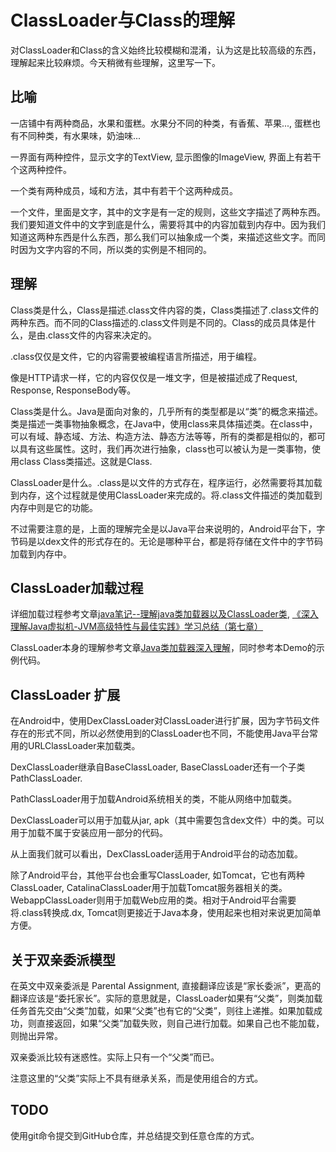 # ClassLoader与Class的理解

对ClassLoader和Class的含义始终比较模糊和混淆，认为这是比较高级的东西，理解起来比较麻烦。今天稍微有些理解，这里写一下。

## 比喻

一店铺中有两种商品，水果和蛋糕。水果分不同的种类，有香蕉、苹果..., 蛋糕也有不同种类，有水果味，奶油味...

一界面有两种控件，显示文字的TextView, 显示图像的ImageView, 界面上有若干个这两种控件。

一个类有两种成员，域和方法，其中有若干个这两种成员。

一个文件，里面是文字，其中的文字是有一定的规则，这些文字描述了两种东西。我们要知道文件中的文字到底是什么，需要将其中的内容加载到内存中。因为我们知道这两种东西是什么东西，那么我们可以抽象成一个类，来描述这些文字。而同时因为文字内容的不同，所以类的实例是不相同的。

## 理解

Class类是什么，Class是描述.class文件内容的类，Class类描述了.class文件的两种东西。而不同的Class描述的.class文件则是不同的。Class的成员具体是什么，是由.class文件的内容来决定的。

.class仅仅是文件，它的内容需要被编程语言所描述，用于编程。

像是HTTP请求一样，它的内容仅仅是一堆文字，但是被描述成了Request, Response, ResponseBody等。

Class类是什么。Java是面向对象的，几乎所有的类型都是以“类”的概念来描述。类是描述一类事物抽象概念，在Java中，使用class来具体描述类。在class中，可以有域、静态域、方法、构造方法、静态方法等等，所有的类都是相似的，都可以具有这些属性。这时，我们再次进行抽象，class也可以被认为是一类事物，使用class Class类描述。这就是Class.

ClassLoader是什么。.class是以文件的方式存在，程序运行，必然需要将其加载到内存，这个过程就是使用ClassLoader来完成的。将.class文件描述的类加载到内存中则是它的功能。

不过需要注意的是，上面的理解完全是以Java平台来说明的，Android平台下，字节码是以dex文件的形式存在的。无论是哪种平台，都是将存储在文件中的字节码加载到内存中。

## ClassLoader加载过程

详细加载过程参考文章[java笔记--理解java类加载器以及ClassLoader类](http://www.cnblogs.com/fingerboy/p/5456371.html), [《深入理解Java虚拟机-JVM高级特性与最佳实践》学习总结（第七章）](http://www.jianshu.com/p/2c99e6df2e75)


ClassLoader本身的理解参考文章[Java类加载器深入理解](http://www.codeceo.com/article/java-classloader-learn.html)，同时参考本Demo的示例代码。


## ClassLoader 扩展

在Android中，使用DexClassLoader对ClassLoader进行扩展，因为字节码文件存在的形式不同，所以必然使用到的ClassLoader也不同，不能使用Java平台常用的URLClassLoader来加载类。

DexClassLoader继承自BaseClassLoader, BaseClassLoader还有一个子类PathClassLoader. 

PathClassLoader用于加载Android系统相关的类，不能从网络中加载类。

DexClassLoader可以用于加载从jar, apk（其中需要包含dex文件）中的类。可以用于加载不属于安装应用一部分的代码。

从上面我们就可以看出，DexClassLoader适用于Android平台的动态加载。

除了Android平台，其他平台也会重写ClassLoader, 如Tomcat，它也有两种ClassLoader, CatalinaClassLoader用于加载Tomcat服务器相关的类。WebappClassLoader则用于加载Web应用的类。相对于Android平台需要将.class转换成.dx, Tomcat则更接近于Java本身，使用起来也相对来说更加简单方便。


## 关于双亲委派模型

在英文中双亲委派是 Parental Assignment, 直接翻译应该是“家长委派”，更高的翻译应该是“委托家长”。实际的意思就是，ClassLoader如果有“父类”，则类加载任务首先交由“父类”加载，如果“父类”也有它的“父类”，则往上递推。如果加载成功，则直接返回，如果“父类”加载失败，则自己进行加载。如果自己也不能加载，则抛出异常。

双亲委派比较有迷惑性。实际上只有一个“父类”而已。

注意这里的“父类”实际上不具有继承关系，而是使用组合的方式。

## TODO

使用git命令提交到GitHub仓库，并总结提交到任意仓库的方式。












